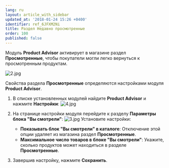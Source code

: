 ```yaml
---
lang: ru
layout: article_with_sidebar
updated_at: '2018-01-24 15:26 +0400'
identifier: ref_6JFXM2Ni
title: Раздел Недавно просмотренные
order: 100
published: false
---
```

Модуль **Product Advisor** активирует в магазине раздел **Просмотренные**, чтобы покупатели могли легко вернуться к просмотренным продуктам.

![2.jpg]({{site.baseurl}}/attachments/ref_6JFXM2Ni/2.jpg)

Свойства раздела **Просмотренные** определяются настройками модуля **Product Advisor**.

1.  В списке установленных модулей найдите **Product Advisor** и нажмите **Настройки**:
    ![4.jpg]({{site.baseurl}}/attachments/ref_6JFXM2Ni/4.jpg)

2.  На странице настройки модуля перейдите к разделу **Параметры блока "Вы смотрели"**:
    ![3.jpg]({{site.baseurl}}/attachments/ref_6JFXM2Ni/3.jpg)
    Установите настройки:
    *   **Показывать блок "Вы смотрели" в каталоге**: Отключение этой опции удаляет из магазина раздел **Просмотренные**.
    *   **Максимальное число товаров в блоке "Вы смотрели"**: Укажите, сколько продуктов может находиться в разделе **Просмотренные**.

3.  Завершив настройку, нажмите **Сохранить**.

